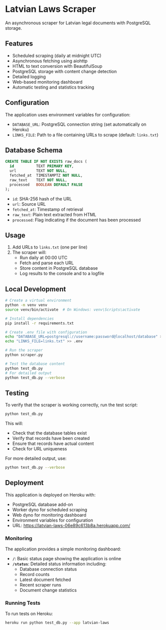 # Latvian Laws Scraper

An asynchronous scraper for Latvian legal documents with PostgreSQL storage.

## Features

- Scheduled scraping (daily at midnight UTC)
- Asynchronous fetching using aiohttp
- HTML to text conversion with BeautifulSoup
- PostgreSQL storage with content change detection
- Detailed logging
- Web-based monitoring dashboard
- Automatic testing and statistics tracking

## Configuration

The application uses environment variables for configuration:

- `DATABASE_URL`: PostgreSQL connection string (set automatically on Heroku)
- `LINKS_FILE`: Path to a file containing URLs to scrape (default: `links.txt`)

## Database Schema

```sql
CREATE TABLE IF NOT EXISTS raw_docs (
  id          TEXT PRIMARY KEY,
  url         TEXT NOT NULL,
  fetched_at  TIMESTAMPTZ NOT NULL,
  raw_text    TEXT NOT NULL,
  processed   BOOLEAN DEFAULT FALSE
);
```

- `id`: SHA-256 hash of the URL
- `url`: Source URL
- `fetched_at`: Timestamp of retrieval
- `raw_text`: Plain text extracted from HTML
- `processed`: Flag indicating if the document has been processed

## Usage

1. Add URLs to `links.txt` (one per line)
2. The scraper will:
   - Run daily at 00:00 UTC
   - Fetch and parse each URL
   - Store content in PostgreSQL database
   - Log results to the console and to a logfile

## Local Development

```bash
# Create a virtual environment
python -m venv venv
source venv/bin/activate  # On Windows: venv\Scripts\activate

# Install dependencies
pip install -r requirements.txt

# Create .env file with configuration
echo "DATABASE_URL=postgresql://username:password@localhost/database" > .env
echo "LINKS_FILE=links.txt" >> .env

# Run the scraper
python scraper.py

# Test the database content
python test_db.py
# For detailed output
python test_db.py --verbose
```

## Testing

To verify that the scraper is working correctly, run the test script:

```bash
python test_db.py
```

This will:
- Check that the database tables exist
- Verify that records have been created
- Ensure that records have actual content
- Check for URL uniqueness

For more detailed output, use:

```bash
python test_db.py --verbose
```

## Deployment

This application is deployed on Heroku with:
- PostgreSQL database add-on
- Worker dyno for scheduled scraping
- Web dyno for monitoring dashboard
- Environment variables for configuration
- URL: https://latvian-laws-06e89c613b8a.herokuapp.com/

### Monitoring

The application provides a simple monitoring dashboard:

- **`/`**: Basic status page showing the application is online
- **`/status`**: Detailed status information including:
  - Database connection status
  - Record counts
  - Latest document fetched
  - Recent scraper runs
  - Document change statistics

### Running Tests

To run tests on Heroku:

```bash
heroku run python test_db.py --app latvian-laws
```